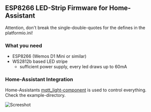 ## ESP8266 LED-Strip Firmware for Home-Assistant 

Attention, don't break the single-double-quotes for the defines in the platformio.ini!

### What you need
- ESP8266 (Wemos D1 Mini or similar)
- WS2812b based LED stripe
    - sufficient power supply, every led draws up to 60mA

### Home-Assistant Integration
Home-Assistants [mqtt_light-component](https://www.home-assistant.io/components/light.mqtt/) is used to control everything. Check the example-directory.

![Screeshot](/schmic/esp-ha-led-strip/example/ha.png)